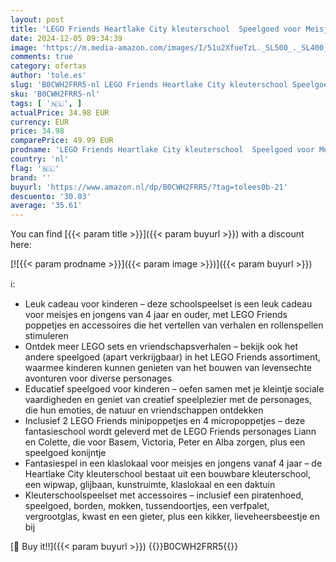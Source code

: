```yaml
---
layout: post
title: 'LEGO Friends Heartlake City kleuterschool  Speelgoed voor Meisjes en Jongens vanaf 4 jaar  Bouwpakket voor Kinderen met 2 Poppetjes en 4 micropoppetjes  Cadeau-Idee 42636'
date: 2024-12-05 09:34:39
image: 'https://m.media-amazon.com/images/I/51u2XfueTzL._SL500_._SL400_.jpg'
comments: true
category: ofertas
author: 'tole.es'
slug: 'B0CWH2FRR5-nl LEGO Friends Heartlake City kleuterschool Speelgoed voor...'
sku: 'B0CWH2FRR5-nl'
tags: [ '🇳🇱', ]
actualPrice: 34.98 EUR
currency: EUR
price: 34.98
comparePrice: 49.99 EUR
prodname: 'LEGO Friends Heartlake City kleuterschool  Speelgoed voor Meisjes en Jongens vanaf 4 jaar  Bouwpakket voor Kinderen met 2 Poppetjes en 4 micropoppetjes  Cadeau-Idee 42636'
country: 'nl'
flag: '🇳🇱'
brand: ''
buyurl: 'https://www.amazon.nl/dp/B0CWH2FRR5/?tag=tolees0b-21'
descuento: '30.03'
average: '35.61'
---
```


You can find [{{< param title >}}]({{< param buyurl >}}) with a discount here:

[![{{< param prodname >}}]({{< param image >}})]({{< param buyurl >}})

ℹ️:

- Leuk cadeau voor kinderen – deze schoolspeelset is een leuk cadeau voor meisjes en jongens van 4 jaar en ouder, met LEGO Friends poppetjes en accessoires die het vertellen van verhalen en rollenspellen stimuleren
- Ontdek meer LEGO sets en vriendschapsverhalen – bekijk ook het andere speelgoed (apart verkrijgbaar) in het LEGO Friends assortiment, waarmee kinderen kunnen genieten van het bouwen van levensechte avonturen voor diverse personages
- Educatief speelgoed voor kinderen – oefen samen met je kleintje sociale vaardigheden en geniet van creatief speelplezier met de personages, die hun emoties, de natuur en vriendschappen ontdekken
- Inclusief 2 LEGO Friends minipoppetjes en 4 micropoppetjes – deze fantasieschool wordt geleverd met de LEGO Friends personages Liann en Colette, die voor Basem, Victoria, Peter en Alba zorgen, plus een speelgoed konijntje
- Fantasiespel in een klaslokaal voor meisjes en jongens vanaf 4 jaar – de Heartlake City kleuterschool bestaat uit een bouwbare kleuterschool, een wipwap, glijbaan, kunstruimte, klaslokaal en een daktuin
- Kleuterschoolspeelset met accessoires – inclusief een piratenhoed, speelgoed, borden, mokken, tussendoortjes, een verfpalet, vergrootglas, kwast en een gieter, plus een kikker, lieveheersbeestje en bij

[🛒 Buy it!!]({{< param buyurl >}})
{{<world>}}B0CWH2FRR5{{</world>}}
